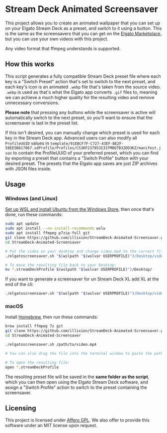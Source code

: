 # Stream Deck Animated Screensaver

This project allows you to create an animated wallpaper that you can set up on your Elgato Stream Deck as a preset, and switch to it using a button. This is the same as the screensavers that you can get on the [Elgato Marketplace](https://marketplace.elgato.com/stream-deck/screensavers), but you can use your own videos with this project.

Any video format that ffmpeg understands is supported.

## How this works

This script generates a fully compatible Stream Deck preset file where each key is a "Switch Preset" action that's set to switch to the next preset, and each key's icon is an animated `.webp` file that's taken from the source video. `.webp` is used as that's what the Elgato app converts `.gif` files to, meaning we can achieve a much higher quality for the resulting video and remove unnecessary conversions.

**Please note** that pressing any buttons while the screensaver is active will automatically switch to the next preset, so you'll want to ensure that the screensaver is last in the preset list.

If this isn't desired, you can manually change which preset is used for each key in the Stream Deck app. Advanced users can also modify all `ProfileUUID` values in `template/91EBCF7F-C727-43EF-BE2F-58EE5B617867.sdProfile/Profiles/CS3KF237953I337M0QTB32DD3KZ/manifest.json` to contain the ProfileUUID of your preferred preset, which you can find by exporting a preset that contains a "Switch Profile" button with your desired preset. The presets that the Elgato app saves are just ZIP archives with JSON files inside.

## Usage

### Windows (and Linux)

[Set up WSL and install Ubuntu from the Windows Store](https://ubuntu.com/tutorials/install-ubuntu-on-wsl2-on-windows-11-with-gui-support#1-overview), then once that's done, run these commands:

```sh
sudo apt update
sudo apt install --no-install-recommends wslu
sudo apt install ffmpeg p7zip-full git
git clone https://github.com/illixion/StreamDeck-Animated-Screensaver.git
cd StreamDeck-Animated-Screensaver

# Put the video on your desktop and change video.mp4 to the correct file name
./elgatoscreensaver.sh "$(wslpath "$(wslvar USERPROFILE)")/Desktop/video.mp4"

# To move the resulting file back to your Desktop:
mv *.streamDeckProfile $(wslpath "$(wslvar USERPROFILE)")/Desktop/
```

If you want to generate a screensaver for un Stream Deck XL add XL at the end of the cli:
```sh
./elgatoscreensaver.sh "$(wslpath "$(wslvar USERPROFILE)")/Desktop/video.mp4" XL
```

### macOS

Install [Homebrew](https://brew.sh), then run these commands:

```sh
brew install ffmpeg 7z git
git clone https://github.com/illixion/StreamDeck-Animated-Screensaver.git
cd StreamDeck-Animated-Screensaver

./elgatoscreensaver.sh /path/to/video.mp4

# You can also drag the file into the terminal window to paste the path

# To open the resulting file:
open *.streamDeckProfile
```

The resulting preset file will be saved in the **same folder as the script**, which you can then open using the Elgato Stream Deck software, and assign a "Switch Profile" action to switch to the preset containing the screensaver.

## Licensing

This project is licensed under [Affero GPL](https://github.com/illixion/StreamDeck-Animated-Screensaver/blob/main/LICENSE.txt). We also offer to provide this software under an MIT license upon request.
